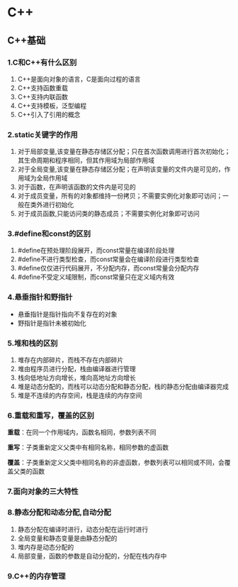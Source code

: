 # C++

## C++基础

### 1.C和C++有什么区别
1. C++是面向对象的语言，C是面向过程的语言
2. C++支持函数重载
3. C++支持内联函数
4. C++支持模板，泛型编程
5. C++引入了引用的概念

### 2.static关键字的作用
1. 对于局部变量,该变量在静态存储区分配；只在首次函数调用进行首次初始化；其生命周期和程序相同，但其作用域为局部作用域
2. 对于全局变量,该变量在静态存储区分配；在声明该变量的文件内是可见的，作用域为全局作用域
3. 对于函数，在声明该函数的文件内是可见的
4. 对于成员变量，所有的对象都维持一份拷贝；不需要实例化对象即可访问；一般在类外进行初始化
5. 对于成员函数,只能访问类的静态成员；不需要实例化对象即可访问

### 3.#define和const的区别
1. #define在预处理阶段展开，而const常量在编译阶段处理
2. #define不进行类型检查，而const常量会在编译阶段进行类型检查
3. #define仅仅进行代码展开，不分配内存，而const常量会分配内存
4. #define不受定义域限制，而const常量只在定义域内有效

### 4.悬垂指针和野指针
+ 悬垂指针是指针指向不复存在的对象
+ 野指针是指针未被初始化

### 5.堆和栈的区别
1. 堆存在内部碎片，而栈不存在内部碎片
2. 堆由程序员进行分配，栈由编译器进行管理
3. 栈向低地址方向增长，堆向高地址方向增长
4. 堆是动态分配的，而栈可以动态分配和静态分配，栈的静态分配由编译器完成
5. 堆是不连续的内存空间，栈是连续的内存空间

### 6.重载和重写，覆盖的区别
**重载**：在同一个作用域内，函数名相同，参数列表不同

**重写**：子类重新定义父类中有相同名称，相同参数的虚函数

**覆盖**：子类重新定义父类中相同名称的非虚函数，参数列表可以相同或不同，会覆盖父类的函数

### 7.面向对象的三大特性

### 8.静态分配和动态分配,自动分配
1. 静态分配在编译时进行，动态分配在运行时进行
2. 全局变量和静态变量是由静态分配的
3. 堆内存是动态分配的
4. 局部变量，函数的参数是自动分配的，分配在栈内存中

### 9.C++的内存管理

